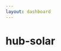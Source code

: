 ```yaml
---
layout: dashboard
---
```


# hub-solar

<div style="margin: 0; padding: 0; display: flex; justify-content: center; align-items: center; height: 100vh;">

<canvas id="barChart" width="100" height="100"></canvas>

<script>
    // Data for the chart
    var chartData = {
        labels: [],
        datasets: [{
            label: 'Time/Date',
            data: [],
            borderWidth: 1
        }]
    };

    // Use the Fetch API to load the JSON file for today's data
    fetch('plant_data/today.json')
    .then(response => {
        // Check if the response is successful
        if (!response.ok) {
        throw new Error('Network response was not ok ' + response.statusText);
        }
        return response.json(); // Parse the JSON in the response
    })
    .then(data => {
        // Select the HTML element by ID and set its content
        chartData.labels = Object.keys(data.data);
        chartData.datasets[0].data = [0];
    })
    .catch(error => {
        // Handle any errors that occurred during the fetch
        console.error('Fetching and parsing data error', error);
    });

    // Configuration for the chart
    const config = {
        type: 'bar',
        data: chartData,
        options: {
            responsive: true, // Makes the chart responsive to window size
            maintainAspectRatio: false, // Allows chart to stretch in height
            layout: {
                padding: { // Add padding around the canvas
                    top: 50,
                    right: 50,
                    bottom: 50,
                    left: 50
                }
            },
            indexAxis: 'x',
            scales: {
                x: {
                    grid: {
                        display: false // Removes the gridlines on the x-axis
                    }
                },
                y: {
                    grid: {
                        display: false // Removes the gridlines on the y-axis
                    }
                }
            },
            barPercentage: 0.95,
            categoryPercentage: 1.0
        }
    };

    // Initialize the chart
    const myBarChart = new Chart(
        document.getElementById('barChart'),
        config
    );
</script>

</div>
